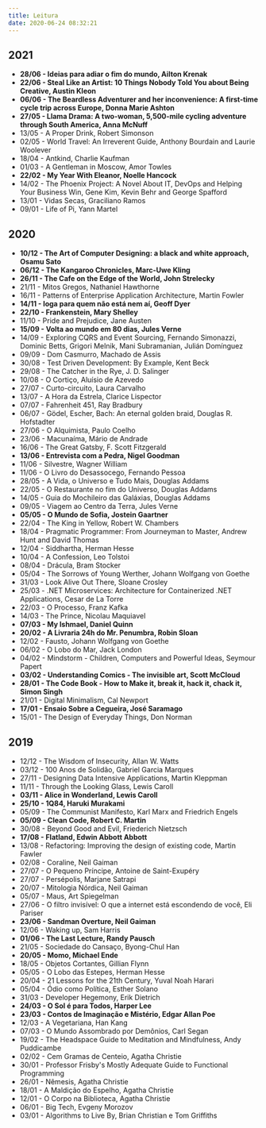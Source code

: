 ```yaml
---
title: Leitura
date: 2020-06-24 08:32:21
---
```


## 2021

- __28/06 - Ideias para adiar o fim do mundo, Ailton Krenak__
- __22/06 - Steal Like an Artist: 10 Things Nobody Told You about Being Creative, Austin Kleon__
- __06/06 - The Beardless Adventurer and her inconvenience: A first-time cycle trip across Europe, Donna Marie Ashton__
- __27/05 - Llama Drama: A two-woman, 5,500-mile cycling adventure through South America, Anna McNuff__
- 13/05 - A Proper Drink, Robert Simonson
- 02/05 - World Travel: An Irreverent Guide, Anthony Bourdain and Laurie Woolever
- 18/04 - Antkind, Charlie Kaufman
- 01/03 - A Gentleman in Moscow, Amor Towles
- __22/02 - My Year With Eleanor, Noelle Hancock__
- 14/02 - The Phoenix Project: A Novel About IT, DevOps and Helping Your Business Win, Gene Kim, Kevin Behr and George Spafford
- 13/01 - Vidas Secas, Graciliano Ramos
- 09/01 - Life of Pi, Yann Martel

## 2020

- __10/12 - The Art of Computer Designing: a black and white approach, Osamu Sato__
- __06/12 - The Kangaroo Chronicles, Marc-Uwe Kling__
- __26/11 - The Cafe on the Edge of the World, John Strelecky__
- 21/11 - Mitos Gregos, Nathaniel Hawthorne
- 16/11 - Patterns of Enterprise Application Architecture, Martin Fowler
- __14/11 - Ioga para quem não está nem aí, Geoff Dyer__
- __22/10 - Frankenstein, Mary Shelley__
- 11/10 - Pride and Prejudice, Jane Austen
- __15/09 - Volta ao mundo em 80 dias, Jules Verne__
- 14/09 - Exploring CQRS and Event Sourcing, Fernando Simonazzi, Dominic Betts, Grigori Melnik, Mani Subramanian, Julián Domínguez
- 09/09 - Dom Casmurro, Machado de Assis
- 30/08 - Test Driven Development: By Example, Kent Beck
- 29/08 - The Catcher in the Rye, J. D. Salinger
- 10/08 - O Cortiço, Aluísio de Azevedo
- 27/07 - Curto-circuito, Laura Carvalho
- 13/07 - A Hora da Estrela, Clarice Lispector
- 07/07 - Fahrenheit 451, Ray Bradbury
- 06/07 - Gödel, Escher, Bach: An eternal golden braid, Douglas R. Hofstadter
- 27/06 - O Alquimista, Paulo Coelho
- 23/06 - Macunaíma, Mário de Andrade
- 16/06 - The Great Gatsby, F. Scott Fitzgerald
- __13/06 - Entrevista com a Pedra, Nigel Goodman__
- 11/06 - Silvestre, Wagner William
- 11/06 - O Livro do Desassocego, Fernando Pessoa
- 28/05 - A Vida, o Universo e Tudo Mais, Douglas Addams
- 22/05 - O Restaurante no fim do Universo, Douglas Addams
- 14/05 - Guia do Mochileiro das Galáxias, Douglas Addams
- 09/05 - Viagem ao Centro da Terra, Jules Verne
- __05/05 - O Mundo de Sofia, Jostein Gaartner__
- 22/04 - The King in Yellow, Robert W. Chambers
- 18/04 - Pragmatic Programmer: From Journeyman to Master, Andrew Hunt and David Thomas
- 12/04 - Siddhartha, Herman Hesse
- 10/04 - A Confession, Leo Tolstoi
- 08/04 - Drácula, Bram Stocker
- 05/04 - The Sorrows of Young Werther, Johann Wolfgang von Goethe
- 31/03 - Look Alive Out There, Sloane Crosley
- 25/03 - .NET Microservices: Architecture for Containerized .NET Applications, Cesar de La Torre
- 22/03 - O Processo, Franz Kafka
- 14/03 - The Prince, Nicolau Maquiavel
- __07/03 - My Ishmael, Daniel Quinn__
- __20/02 - A Livraria 24h do Mr. Penumbra, Robin Sloan__
- 12/02 - Fausto, Johann Wolfgang von Goethe
- 06/02 - O Lobo do Mar, Jack London
- 04/02 - Mindstorm - Children, Computers and Powerful Ideas, Seymour Papert
- __03/02 - Understanding Comics - The invisible art, Scott McCloud__
- __28/01 - The Code Book - How to Make it, break it, hack it, chack it, Simon Singh__
- 21/01 - Digital Minimalism, Cal Newport
- __17/01 - Ensaio Sobre a Cegueira, José Saramago__
- 15/01 - The Design of Everyday Things, Don Norman

## 2019

- 12/12 - The Wisdom of Insecurity, Allan W. Watts
- 03/12 - 100 Anos de Solidão, Gabriel Garcia Marques
- 27/11 - Designing Data Intensive Applications, Martin Kleppman
- 11/11 - Through the Looking Glass, Lewis Caroll
- __03/11 - Alice in Wonderland, Lewis Caroll__
- __25/10 - 1Q84, Haruki Murakami__
- 05/09 - The Communist Manifesto, Karl Marx and Friedrich Engels
- __05/09 - Clean Code, Robert C. Martin__
- 30/08 - Beyond Good and Evil, Friederich Nietzsch
- __17/08 - Flatland, Edwin Abbott Abbott__
- 13/08 - Refactoring: Improving the design of existing code, Martin Fawler
- 02/08 - Coraline, Neil Gaiman
- 27/07 - O Pequeno Príncipe, Antoine de Saint-Exupéry
- 27/07 - Persépolis, Marjane Satrapi
- 20/07 - Mitologia Nórdica, Neil Gaiman
- 05/07 - Maus, Art Spiegelman
- 27/06 - O filtro invisível: O que a internet está escondendo de você, Eli Pariser
- __23/06 - Sandman Overture, Neil Gaiman__
- 12/06 - Waking up, Sam Harris
- __01/06 - The Last Lecture, Randy Pausch__
- 21/05 - Sociedade do Cansaço, Byong-Chul Han
- __20/05 - Momo, Michael Ende__
- 18/05 - Objetos Cortantes, Gillian Flynn
- 05/05 - O Lobo das Estepes, Herman Hesse
- 20/04 - 21 Lessons for the 21th Century, Yuval Noah Harari
- 05/04 - Ódio como Política, Esther Solano
- 31/03 - Developer Hegemony, Erik Dietrich
- __24/03 - O Sol é para Todos, Harper Lee__
- __23/03 - Contos de Imaginação e Mistério, Edgar Allan Poe__
- 12/03 - A Vegetariana, Han Kang
- 07/03 - O Mundo Assombrado por Demônios, Carl Segan
- 19/02 - The Headspace Guide to Meditation and Mindfulness, Andy Puddicambe
- 02/02 - Cem Gramas de Centeio, Agatha Christie
- 30/01 - Professor Frisby's Mostly Adequate Guide to Functional Programming
- 26/01 - Nêmesis, Agatha Christie
- 18/01 - A Maldição do Espelho, Agatha Christie
- 12/01 - O Corpo na Biblioteca, Agatha Christie
- 06/01 - Big Tech, Evgeny Morozov
- 03/01 - Algorithms to Live By, Brian Christian e Tom Griffiths